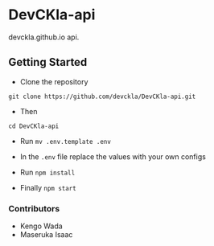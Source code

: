 # DevCKla-api

devckla.github.io api.

## Getting Started

- Clone the repository

`git clone https://github.com/devckla/DevCKla-api.git`

- Then

`cd DevCKla-api`

- Run `mv .env.template .env`

- In the `.env` file replace the values with your own configs

- Run `npm install`

- Finally `npm start`

### Contributors

- Kengo Wada
- Maseruka Isaac
